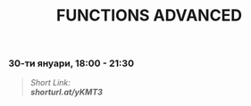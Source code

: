 <h1 align="center">FUNCTIONS ADVANCED</h1>
    <br>

<h3>30-ти януари, 18:00 - 21:30</h3>

<blockquote>
    <i>
        Short Link: <br> 
        <b>
            shorturl.at/yKMT3
        </b> 
    </i>
</blockquote>
